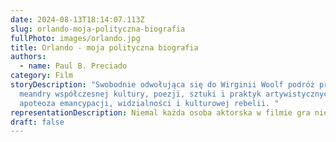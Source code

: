 ```yaml
---
date: 2024-08-13T18:14:07.113Z
slug: orlando-moja-polityczna-biografia
fullPhoto: images/orlando.jpg
title: Orlando - moja polityczna biografia
authors:
  - name: Paul B. Preciado
category: Film
storyDescription: "Swobodnie odwołująca się do Wirginii Woolf podróż przez
  meandry współczesnej kultury, poezji, sztuki i praktyk artywistycznych. To
  apoteoza emancypacji, widzialności i kulturowej rebelii. "
representationDescription: Niemal każda osoba aktorska w filmie gra niebinarnx Orlando
draft: false
---
```

